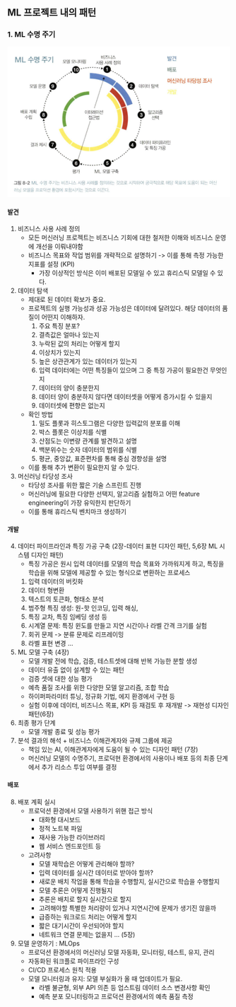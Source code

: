 <!-- 440페이지~ -->

## ML 프로젝트 내의 패턴

### 1. ML 수명 주기

![](src/그림8-2.png)

#### 발견
1. 비즈니스 사용 사례 정의
    - 모든 머신러닝 프로젝트는 비즈니스 기회에 대한 철저한 이해와 비즈니스 운영에 개선을 이뤄내야함
    - 비즈니스 목표와 작업 범위를 개략적으로 설명하기 -> 이를 통해 측정 가능한 지표를 설정 (KPI)
        - 가장 이상적인 방식은 이미 배포된 모델일 수 있고 휴리스틱 모델일 수 있다.
2. 데이터 탐색
    - 제대로 된 데이터 확보가 중요. 
    - 프로젝트의 실행 가능성과 성공 가능성은 데이터에 달려있다. 해당 데이터의 품질이 어떤지 이해하자.
        1) 주요 특징 분포?
        2) 결측값은 얼마나 있는지
        3) 누락된 값의 처리는 어떻게 할지
        4) 이상치가 있는지
        5) 높은 상관관계가 있는 데이터가 있는지
        6) 입력 데이터에는 어떤 특징들이 있으며 그 중 특징 가공이 필요한건 무엇인지
        7) 데이터의 양이 충분한지
        8) 데이터 양이 충분하지 않다면 데이터셋을 어떻게 증가시킬 수 있을지
        9) 데이터셋에 편향은 없는지
    - 확인 방법
        1) 밀도 플롯과 히스토그램은 다양한 입력값의 분포를 이해
        2) 박스 플롯은 이상치를 식별
        3) 산점도는 이변량 관계를 발견하고 설명
        4) 백분위수는 숫자 데이터의 범위를 식별 
        5) 평균, 중앙값, 표준편차를 통해 중심 경향성을 설명
    - 이를 통해 추가 변환이 필요한지 알 수 있다.
3. 머신러닝 타당성 조사
    - 타당성 조사를 위한 짧은 기술 스프린트 진행
    - 머신러닝에 필요한 다양한 선택지, 알고리즘 실험하고 어떤 feature engineering이 가장 유익한지 판단하기
    - 이를 통해 휴리스틱 벤치마크 생성하기

#### 개발
4. 데이터 파이프라인과 특징 가공 구축 (2장-데이터 표현 디자인 패턴, 5,6장 ML 시스템 디자인 패턴)
    - 특징 가공은 원시 입력 데이터를 모델의 학습 목표와 가까워지게 하고, 특징을 학습을 위해 모델에 제공할 수 있는 형식으로 변환하는 프로세스
    1) 입력 데이터의 버킷화
    2) 데이터 형변환
    3) 텍스트의 토큰화, 형태소 분석
    4) 범주형 특징 생성: 원-핫 인코딩, 입력 해싱, 
    5) 특징 교차, 특징 임베딩 생성 등
    6) 시계열 문제: 특징 윈도를 만들고 지연 시간이나 라벨 간격 크기를 실험
    7) 회귀 문제 -> 분류 문제로 리프레이밍
    8) 라벨 표현 변경 ...
5. ML 모델 구축 (4장)
    - 모델 개발 전에 학습, 검증, 테스트셋에 대해 반복 가능한 분할 생성
    - 데이터 유출 없이 설계할 수 있는 패턴
    - 검증 셋에 대한 성능 평가
    - 예측 품질 조사를 위한 다양한 모델 알고리즘, 조합 학습
    - 하이퍼파라미터 튜닝, 정규화 기법, 에지 환경에서 구현 등
    - 실험 이후에 데이터, 비즈니스 목표, KPI 등 재검토 후 재개발 -> 재현성 디자인 패턴(6장)
6. 최종 평가 단계
    - 모델 개발 종료 및 성능 평가
7. 분석 결과의 해석 + 비즈니스 이해관계자와 규제 그룹에 제공
    - 책임 있는 AI, 이해관계자에게 도움이 될 수 있는 디자인 패턴 (7장)
    - 머신러닝 모델의 수명주기, 프로덕현 환경에서의 사용이나 배포 등의 최종 단계에서 추가 리소스 투입 여부를 결정

#### 배포
8. 배포 계획 실시
    - 프로덕션 환경에서 모델 사용하기 위핸 접근 방식
        - 대화형 대시보드
        - 정적 노트북 파일
        - 재사용 가능한 라이브러리
        - 웹 서비스 엔드포인트 등 
    - 고려사항
        - 모델 재학습은 어떻게 관리해야 할까?
        - 입력 데이터를 실시간 데이터로 받아야 할까?
        - 새로운 배치 작업을 통해 학습을 수행할지, 실시간으로 학습을 수행할지
        - 모델 추론은 어떻게 진행될지
        - 추론은 배치로 할지 실시간으로 할지
        - 고려해야할 특별한 처리량이 있거나 지연시간에 문제가 생기진 않을까
        - 급증하는 워크로드 처리는 어떻게 할지
        - 짧은 대기시간이 우선되어야 할지
        - 네트워크 연결 문제는 없을지 ... (5장)
9. 모델 운영하기 : MLOps
    - 프로덕션 환경에서의 머신러닝 모델 자동화, 모니터링, 테스트, 유지, 관리 
    - 자동화된 워크플로 파이프라인 구성
    - CI/CD 프로세스 원칙 적용
    - 모델 모니터링과 유지: 모델 부실화가 올 때 업데이트가 필요.
        - 라벨 불균형, 외부 API 의존 등 업스트림 데이터 소스 변경사항 확인
        - 예측 분포 모니터링하고 프로덕션 환경에서의 예측 품질 측정
